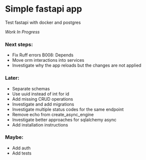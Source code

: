 # Simple fastapi app

Test fastapi with docker and postgres

_*Work In Progress*_

### Next steps:

- Fix Ruff errors B008: Depends
- Move orm interactions into services
- Investigate why the app reloads but the changes are not applied

### Later:

- Separate schemas
- Use uuid instead of int for id
- Add missing CRUD operations
- Investigate and add migrations
- Investigate multiple status codes for the same endpoint
- Remove echo from create_async_engine
- Investigate better approaches for sqlalchemy async
- Add installation instructions

### Maybe:

- Add auth
- Add tests
